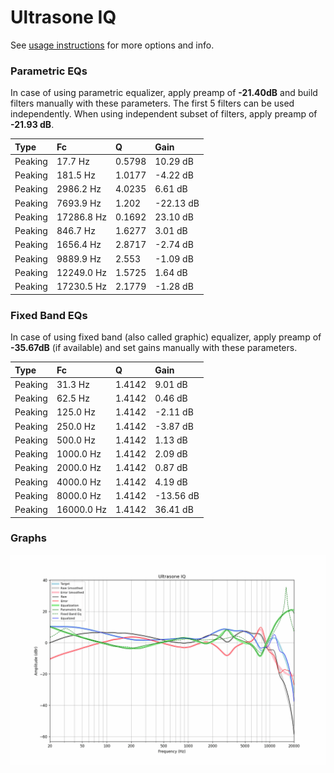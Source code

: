 # Ultrasone IQ
See [usage instructions](https://github.com/jaakkopasanen/AutoEq#usage) for more options and info.

### Parametric EQs
In case of using parametric equalizer, apply preamp of **-21.40dB** and build filters manually
with these parameters. The first 5 filters can be used independently.
When using independent subset of filters, apply preamp of **-21.93 dB**.

| Type    | Fc         |      Q | Gain      |
|:--------|:-----------|:-------|:----------|
| Peaking | 17.7 Hz    | 0.5798 | 10.29 dB  |
| Peaking | 181.5 Hz   | 1.0177 | -4.22 dB  |
| Peaking | 2986.2 Hz  | 4.0235 | 6.61 dB   |
| Peaking | 7693.9 Hz  | 1.202  | -22.13 dB |
| Peaking | 17286.8 Hz | 0.1692 | 23.10 dB  |
| Peaking | 846.7 Hz   | 1.6277 | 3.01 dB   |
| Peaking | 1656.4 Hz  | 2.8717 | -2.74 dB  |
| Peaking | 9889.9 Hz  | 2.553  | -1.09 dB  |
| Peaking | 12249.0 Hz | 1.5725 | 1.64 dB   |
| Peaking | 17230.5 Hz | 2.1779 | -1.28 dB  |

### Fixed Band EQs
In case of using fixed band (also called graphic) equalizer, apply preamp of **-35.67dB**
(if available) and set gains manually with these parameters.

| Type    | Fc         |      Q | Gain      |
|:--------|:-----------|:-------|:----------|
| Peaking | 31.3 Hz    | 1.4142 | 9.01 dB   |
| Peaking | 62.5 Hz    | 1.4142 | 0.46 dB   |
| Peaking | 125.0 Hz   | 1.4142 | -2.11 dB  |
| Peaking | 250.0 Hz   | 1.4142 | -3.87 dB  |
| Peaking | 500.0 Hz   | 1.4142 | 1.13 dB   |
| Peaking | 1000.0 Hz  | 1.4142 | 2.09 dB   |
| Peaking | 2000.0 Hz  | 1.4142 | 0.87 dB   |
| Peaking | 4000.0 Hz  | 1.4142 | 4.19 dB   |
| Peaking | 8000.0 Hz  | 1.4142 | -13.56 dB |
| Peaking | 16000.0 Hz | 1.4142 | 36.41 dB  |

### Graphs
![](./Ultrasone%20IQ.png)